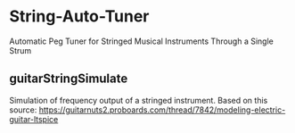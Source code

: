 # String-Auto-Tuner
Automatic Peg Tuner for Stringed Musical Instruments Through a Single Strum

## guitarStringSimulate
Simulation of frequency output of a stringed instrument.
Based on this source: https://guitarnuts2.proboards.com/thread/7842/modeling-electric-guitar-ltspice
